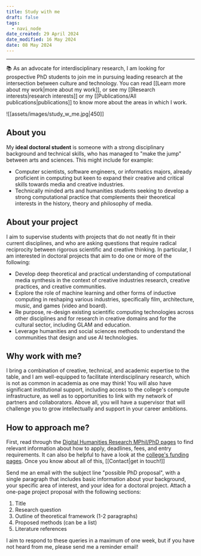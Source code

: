 ```yaml
---
title: Study with me
draft: false
tags:
  - navi_node
date_created: 29 April 2024
date_modified: 16 May 2024
date: 08 May 2024
---
```

---

📚 As an advocate for interdisciplinary research, I am looking for prospective PhD students to join me in pursuing leading research at the intersection between culture and technology. You can read [[Learn more about my work|more about my work]], or see my [[Research interests|research interests]] or my [[Publications/All publications|publications]] to know more about the areas in which I work.

![[assets/images/study_w_me.jpg|450]]

## About you
My **ideal doctoral student** is someone with a strong disciplinary background and technical skills, who has managed to "make the jump" between arts and sciences. This might include for example:

* Computer scientists, software engineers, or informatics majors, already proficient in computing but keen to expand their creative and critical skills towards media and creative industries.
* Technically minded arts and humanities students seeking to develop a strong computational practice that complements their theoretical interests in the history, theory and philosophy of media.

## About your project 
I aim to supervise students with projects that do not neatly fit in their current disciplines, and who are asking questions that require radical reciprocity between rigorous scientific and creative thinking. In particular, I am interested in doctoral projects that aim to do one or more of the following:

* Develop deep theoretical and practical understanding of computational media synthesis in the context of creative industries research, creative practices, and creative communities.
* Explore the role of machine learning and other forms of inductive computing in reshaping various industries, specifically film, architecture, music, and games (video and board).
* Re purpose, re-design existing scientific computing technologies across other disciplines and for research in creative domains and for the cultural sector, including GLAM and education.
* Leverage humanities and social sciences methods to understand the communities that design and use AI technologies.

## Why work with me?
I bring a combination of creative, technical, and academic expertise to the table, and I am well-equipped to facilitate interdisciplinary research, which is not as common in academia as one may think!
You will also have significant institutional support, including access to the college's compute infrastructure, as well as to opportunities to link with my network of partners and collaborators. Above all, you will have a supervisor that will challenge you to grow intellectually and support in your career ambitions. 

## How to approach me?
First, read through the [Digital Humanities Research MPhil/PhD pages](https://www.kcl.ac.uk/study/postgraduate-research/areas/digital-humanities-research-mphil-phd)  to find relevant information about how to apply, deadlines, fees, and entry requirements. It can also be helpful to have a look at the [college's funding pages](https://www.kcl.ac.uk/study/postgraduate-research/funding). Once you know about all of this, [[Contact|get in touch!]] 

Send me an email with the subject line "possible PhD proposal", with a single paragraph that includes basic information about your background, your specific area of interest, and your idea for a doctoral project. Attach a one-page project proposal with the following sections:

1. Title
2. Research question
3. Outline of theoretical framework (1-2 paragraphs)
4. Proposed methods (can be a list)
5. Literature references

I aim to respond to these queries in a maximum of one week, but if you have not heard from me, please send me a reminder email!
